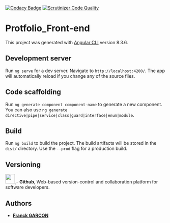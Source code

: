 [![Codacy Badge](https://api.codacy.com/project/badge/Grade/0ec64b81a7c94525bd0686e9c6269aff)](https://www.codacy.com/manual/Franckeddy/portfolio_front?utm_source=github.com&amp;utm_medium=referral&amp;utm_content=Franckeddy/portfolio_front&amp;utm_campaign=Badge_Grade)
[![Scrutinizer Code Quality](https://scrutinizer-ci.com/g/Franckeddy/portfolio_front/badges/quality-score.png?b=front-1)](https://scrutinizer-ci.com/g/Franckeddy/portfolio_front/?branch=front-1)
# Protfolio_Front-end

This project was generated with [Angular CLI](https://github.com/angular/angular-cli) version 8.3.6.

## Development server

Run `ng serve` for a dev server. Navigate to `http://localhost:4200/`. The app will automatically reload if you change any of the source files.

## Code scaffolding

Run `ng generate component component-name` to generate a new component. You can also use `ng generate directive|pipe|service|class|guard|interface|enum|module`.

## Build

Run `ng build` to build the project. The build artifacts will be stored in the `dist/` directory. Use the `--prod` flag for a production build.


## Versioning
[<img src='https://upload.wikimedia.org/wikipedia/commons/thumb/9/91/Octicons-mark-github.svg/1200px-Octicons-mark-github.svg.png' width='30' />
](https://github.com/) - **Github**, Web-based version-control and collaboration platform for software developers.

## Authors

* [**Franck GARCON**](https://github.com/Franckeddy)

